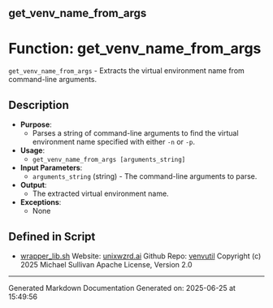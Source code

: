 ## get_venv_name_from_args
# Function: get_venv_name_from_args
`get_venv_name_from_args` - Extracts the virtual environment name from command-line arguments.
## Description
- **Purpose**:
  - Parses a string of command-line arguments to find the virtual environment name specified with either `-n` or `-p`.
- **Usage**:
  - `get_venv_name_from_args [arguments_string]`
- **Input Parameters**:
  - `arguments_string` (string) - The command-line arguments to parse.
- **Output**:
  - The extracted virtual environment name.
- **Exceptions**:
  - None

## Defined in Script

* [wrapper_lib.sh](../wrapper_lib_sh.md)
Website: [unixwzrd.ai](https://unixwzrd.ai)
Github Repo: [venvutil](https://github.com/unixwzrd/venvutil)
Copyright (c) 2025 Michael Sullivan
Apache License, Version 2.0

---

Generated Markdown Documentation
Generated on: 2025-06-25 at 15:49:56
